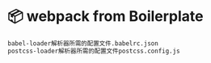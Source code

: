 # 📦 webpack from Boilerplate

```bash
babel-loader解析器所需的配置文件.babelrc.json
postcss-loader解析器所需的配置文件postcss.config.js
```
